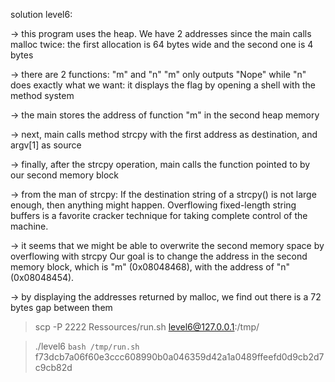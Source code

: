 solution level6:

-> this program uses the heap. We have 2 addresses since the main calls malloc twice: the first allocation is 64 bytes wide and the second one is 4 bytes

-> there are 2 functions: "m" and "n"
"m" only outputs "Nope" while "n" does exactly what we want: it displays the flag by opening a shell with the method system

-> the main stores the address of function "m" in the second heap memory

-> next, main calls method strcpy with the first address as destination, and argv[1] as source

-> finally, after the strcpy operation, main calls the function pointed to by our second memory block

-> from the man of strcpy:
If the destination string of a strcpy() is not large enough, then anything might happen. Overflowing fixed-length string buffers is a favorite cracker technique for taking complete control of the machine.

-> it seems that we might be able to overwrite the second memory space by overflowing with strcpy
Our goal is to change the address in the second memory block, which is "m" (0x08048468), with the address of "n" (0x08048454).

-> by displaying the addresses returned by malloc, we find out there is a 72 bytes gap between them

> scp -P 2222 Ressources/run.sh level6@127.0.0.1:/tmp/

> ./level6 `bash /tmp/run.sh`
> f73dcb7a06f60e3ccc608990b0a046359d42a1a0489ffeefd0d9cb2d7c9cb82d
